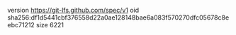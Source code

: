 version https://git-lfs.github.com/spec/v1
oid sha256:df1d5441cbf376558d22a0ae128148bae6a083f570270dfc05678c8eebc71212
size 6221
